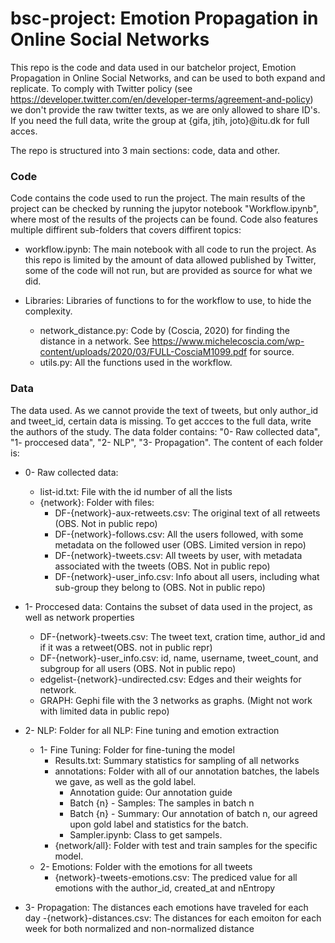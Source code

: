# bsc-project: Emotion Propagation in Online Social Networks

This repo is the code and data used in our batchelor project, Emotion Propagation in Online Social Networks, and can be used to both expand and replicate. To comply with Twitter policy (see https://developer.twitter.com/en/developer-terms/agreement-and-policy) we don't provide the raw twitter texts, as we are only allowed to share ID's. If you need the full data, write the group at {gifa, jtih, joto}@itu.dk for full acces. 

The repo is structured into 3 main sections: code, data and other. 

### Code
Code contains the code used to run the project. The main results of the project can be checked by running the jupytor notebook "Workflow.ipynb", where most of the results of the projects can be found. Code also features multiple diffirent sub-folders that covers diffirent topics:
- workflow.ipynb: The main notebook with all code to run the project. As this repo is limited by the amount of data allowed published by Twitter, some of the code will not run, but are provided as source for what we did. 

- Libraries: Libraries of functions to for the workflow to use, to hide the complexity.
	- network_distance.py: Code by (Coscia, 2020) for finding the distance in a network. See https://www.michelecoscia.com/wp-content/uploads/2020/03/FULL-CosciaM1099.pdf for source.
	- utils.py: All the functions used in the workflow.



### Data
The data used. As we cannot provide the text of tweets, but only author_id and tweet_id, certain data is missing. To get accces to the full data, write the authors of the study. The data folder contains: "0- Raw collected data", "1- proccesed data", "2- NLP", "3- Propagation". 
The content of each folder is: 
- 0- Raw collected data: 
	- list-id.txt: File with the id number of all the lists
	- {network}: Folder with files:
		- DF-{network}-aux-retweets.csv: The original text of all retweets (OBS. Not in public repo)
		- DF-{network}-follows.csv: All the users followed, with some metadata on the followed user (OBS. Limited version in repo)
		- DF-{network}-tweets.csv: All tweets by user, with metadata associated with the tweets (OBS. Not in public repo)
		- DF-{network}-user_info.csv: Info about all users, including what sub-group they belong to (OBS. Not in public repo)


- 1- Proccesed data: Contains the subset of data used in the project, as well as network properties
	- DF-{network}-tweets.csv: The tweet text, cration time, author_id and if it was a retweet(OBS. not in public repr)
	- DF-{network}-user_info.csv: id, name, username, tweet_count, and subgroup for all users (OBS. Not in public repo)
	- edgelist-{network}-undirected.csv: Edges and their weights for network.
	- GRAPH: Gephi file with the 3 networks as graphs. (Might not work with limited data in public repo)


- 2- NLP: Folder for all NLP: Fine tuning and emotion extraction
	- 1- Fine Tuning: Folder for fine-tuning the model
		- Results.txt: Summary statistics for sampling of all networks
		- annotations: Folder with all of our annotation batches, the labels we gave, as well as the gold label.
			- Annotation guide: Our annotation guide
			- Batch {n} - Samples: The samples in batch n
			- Batch {n} - Summary: Our annotation of batch n, our agreed upon gold label and statistics for the batch.
			- Sampler.ipynb: Class to get sampels. 
		- {network/all}: Folder with test and train samples for the specific model. 
	- 2- Emotions: Folder with the emotions for all tweets
		- {network}-tweets-emotions.csv: The prediced value for all emotions with the author_id, created_at and nEntropy
		
- 3- Propagation: The distances each emotions have traveled for each day
	-{network}-distances.csv: The distances for each emoiton for each week for both normalized and non-normalized distance
























